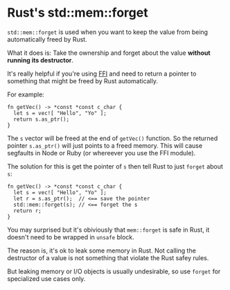 # Rust's std::mem::forget

`std::mem::forget` is used when you want to keep the value from being automatically freed by Rust.

What it does is: Take the ownership and forget about the value **without running its destructor**.

It's really helpful if you're using [FFI](rust-ffi-c.html) and need to return a pointer to something that might be freed by Rust automatically.

For example:

```
fn getVec() -> *const *const c_char {
  let s = vec![ "Hello", "Yo" ];
  return s.as_ptr();
}
```

The `s` vector will be freed at the end of `getVec()` function. So the returned pointer `s.as_ptr()` will just points to a freed memory. This will cause segfaults in Node or Ruby (or whereever you use the FFI module).

The solution for this is get the pointer of `s` then tell Rust to just `forget` about `s`:

```
fn getVec() -> *const *const c_char {
  let s = vec![ "Hello", "Yo" ];
  let r = s.as_ptr();  // <== save the pointer
  std::mem::forget(s); // <== forget the s
  return r;
}
```

You may surprised but it's obiviously that `mem::forget` is safe in Rust, it doesn't need to be wrapped in `unsafe` block.

The reason is, it's ok to leak some memory in Rust. Not calling the destructor of a value is not something that violate the Rust safey rules.

But leaking memory or I/O objects is usually undesirable, so use `forget` for specialized use cases only.
